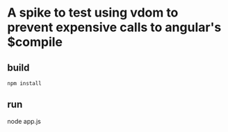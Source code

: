 # A spike to test using vdom to prevent expensive calls to angular's $compile


## build

    npm install


## run

   node app.js
    